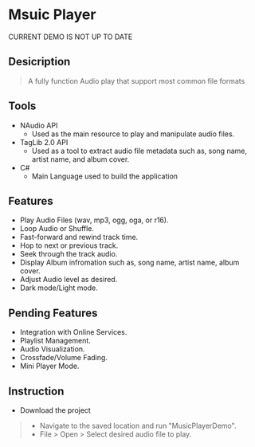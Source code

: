 # Msuic Player

CURRENT DEMO IS NOT UP TO DATE
## Desicription
> A fully function Audio play that support most common file formats

## Tools
- NAudio API
   - Used as the main resource to play and manipulate audio files.
- TagLib 2.0 API
   - Used as a tool to extract audio file metadata such as, song name, artist name, and album cover. 
- C#
   - Main Language used to build the application

## Features
- Play Audio Files (wav, mp3, ogg, oga, or r16).
- Loop Audio or Shuffle.
- Fast-forward and rewind track time.
- Hop to next or previous track.
- Seek through the track audio.
- Display Album infromation such as, song name, artist name, album cover.
- Adjust Audio level as desired.
- Dark mode/Light mode.

## Pending Features
- Integration with Online Services.
- Playlist Management.
- Audio Visualization.
- Crossfade/Volume Fading.
- Mini Player Mode.
  
## Instruction
- Download the project 
> - Navigate to the saved location and run "MusicPlayerDemo".
> - File > Open > Select desired audio file to play.

